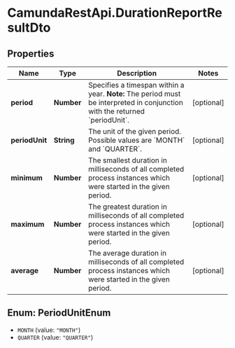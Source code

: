 # CamundaRestApi.DurationReportResultDto

## Properties
Name | Type | Description | Notes
------------ | ------------- | ------------- | -------------
**period** | **Number** | Specifies a timespan within a year. **Note:** The period must be interpreted in conjunction with the returned &#x60;periodUnit&#x60;. | [optional] 
**periodUnit** | **String** | The unit of the given period. Possible values are &#x60;MONTH&#x60; and &#x60;QUARTER&#x60;. | [optional] 
**minimum** | **Number** | The smallest duration in milliseconds of all completed process instances which were started in the given period. | [optional] 
**maximum** | **Number** | The greatest duration in milliseconds of all completed process instances which were started in the given period. | [optional] 
**average** | **Number** | The average duration in milliseconds of all completed process instances which were started in the given period. | [optional] 

<a name="PeriodUnitEnum"></a>
## Enum: PeriodUnitEnum

* `MONTH` (value: `"MONTH"`)
* `QUARTER` (value: `"QUARTER"`)

